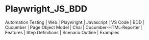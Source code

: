 # Playwright_JS_BDD
Automation Testing | Web | Playwright | Javascript | VS Code | BDD | Cucumber | Page Object Model | Chai | Cucumber-HTML-Reporter | Features | Step Definitions | Scenario Outline | Examples
